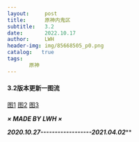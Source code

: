```yaml
---
layout:     post
title:      原神内鬼区
subtitle:   3.2
date:       2022.10.17
author:     LWH
header-img: img/85668505_p0.png
catalog:   true
tags:
       原神
---
```


#### 3.2版本更新一图流
[图1](https://pb.nichi.co/cloud-pyramid-trigger)
[图2](https://pb.nichi.co/main-pepper-forward)
[图3](https://pb.nichi.co/finger-reason-project)

***× MADE BY LWH ×***

***2020.10.27------------------2021.04.02*****
